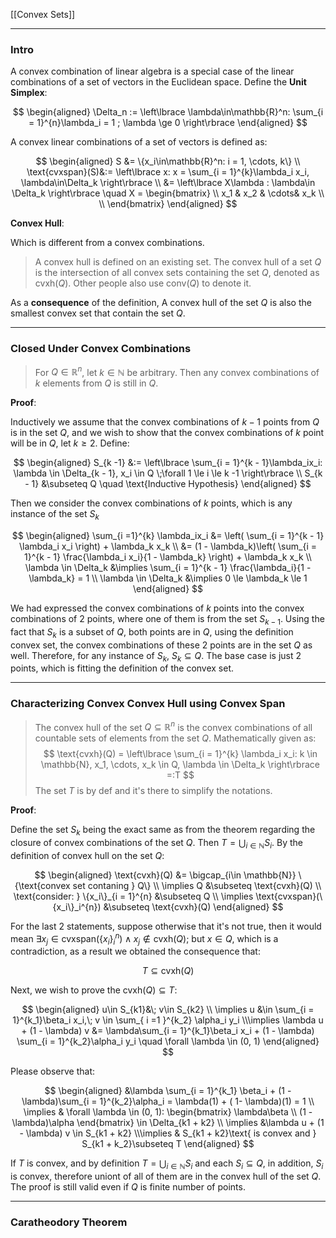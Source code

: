 [[Convex Sets]]

---
### **Intro**

A convex combination of linear algebra is a special case of the linear combinations of a set of vectors in the Euclidean space. Define the **Unit Simplex**: 

$$
\begin{aligned}
\Delta_n := \left\lbrace
    \lambda\in\mathbb{R}^n: 
    \sum_{i = 1}^{n}\lambda_i = 1
    ; \lambda \ge 0
\right\rbrace
\end{aligned}
$$

A convex linear combinations of a set of vectors is defined as: 

$$
\begin{aligned}
    S &= \{x_i\in\mathbb{R}^n: i = 1, \cdots, k\}
    \\
    \text{cvxspan}(S)&:= 
    \left\lbrace
        x: x = \sum_{i = 1}^{k}\lambda_i x_i, \lambda\in\Delta_k
    \right\rbrace
    \\
    &=
    \left\lbrace
        X\lambda : \lambda\in \Delta_k
    \right\rbrace \quad X = \begin{bmatrix}
        \\
        x_1 & x_2 & \cdots& x_k
        \\ 
		\\
    \end{bmatrix}
\end{aligned}
$$

**Convex Hull**: 

Which is different from a convex combinations. 

> A convex hull is defined on an existing set. The convex hull of a set $Q$ is the intersection of all convex sets containing the set $Q$, denoted as $\text{cvxh}(Q)$. Other people also use $\text{conv}(Q)$ to denote it. 

As a **consequence** of the definition, A convex hull of the set $Q$ is also the smallest convex set that contain the set $Q$. 

---
### **Closed Under Convex Combinations**

> For $Q\in \mathbb{R}^n$, let $k \in \mathbb{N}$ be arbitrary. Then any convex combinations of $k$ elements from $Q$ is still in $Q$. 

**Proof**:

Inductively we assume that the convex combinations of $k - 1$ points from $Q$ is in the set $Q$, and we wish to show that the convex combinations of $k$ point will be in $Q$, let $k \ge 2$. Define: 

$$
\begin{aligned}
    S_{k -1} &:= \left\lbrace
        \sum_{i = 1}^{k - 1}\lambda_ix_i: \lambda \in \Delta_{k - 1}, x_i \in Q \;\forall 1 \le i \le k -1
    \right\rbrace
    \\
    S_{k - 1} &\subseteq Q \quad \text{Inductive Hypothesis}
\end{aligned}
$$

Then we consider the convex combinations of $k$ points, which is any instance of the set $S_k$

$$
\begin{aligned}
    \sum_{i =1}^{k} \lambda_ix_i &= \left(
        \sum_{i = 1}^{k - 1} \lambda_i x_i
    \right) + \lambda_k x_k
    \\
    &= (1 - \lambda_k)\left(
        \sum_{i = 1}^{k - 1} \frac{\lambda_i x_i}{1 - \lambda_k}
    \right) + \lambda_k x_k 
    \\
    \lambda \in \Delta_k &\implies
    \sum_{i = 1}^{k - 1} \frac{\lambda_i}{1 - \lambda_k} = 1
    \\
    \lambda \in \Delta_k &\implies 0 \le \lambda_k \le 1 
\end{aligned}
$$
    

We had expressed the convex combinations of $k$ points into the convex combinations of 2 points, where one of them is from the set $S_{k - 1}$. Using the fact that $S_k$ is a subset of $Q$, both points are in $Q$, using the definition convex set, the convex combinations of these 2 points are in the set $Q$ as well. Therefore, for any instance of $S_k$, $S_k\subseteq Q$. The base case is just 2 points, which is fitting the definition of the convex set. 

---
### **Characterizing Convex Convex Hull using Convex Span**

> The convex hull of the set $Q\subseteq \mathbb{R}^n$ is the convex combinations of all countable sets of elements from the set $Q$. Mathematically given as: 
> $$
> \text{cvxh}(Q) = 
> \left\lbrace
>     \sum_{i = 1}^{k} \lambda_i x_i: 
>     k \in \mathbb{N}, x_1, \cdots, x_k \in Q, \lambda \in \Delta_k
> \right\rbrace =:T
> $$
> The set $T$ is by def and it's there to simplify the notations. 

**Proof**: 

Define the set $S_k$ being the exact same as from the theorem regarding the closure of convex combinations of the set $Q$. Then $T = \bigcup_{i\in \mathbb{N}}S_i$. By the definition of convex hull on the set $Q$: 

$$
\begin{aligned}
    \text{cvxh}(Q) &= \bigcap_{i\in \mathbb{N}} \{\text{convex set contaning } Q\}
    \\
    \implies Q &\subseteq \text{cvxh}(Q)
    \\
    \text{consider: } \{x_i\}_{i = 1}^{n} &\subseteq Q
    \\
    \implies \text{cvxspan}(\{x_i\}_i^{n}) 
    &\subseteq \text{cvxh}(Q)
\end{aligned}
$$

For the last 2 statements, suppose otherwise that it's not true, then it would mean $\exists x_j \in  \text{cvxspan}(\{x_i\}_i^{n})\wedge x_j\notin \text{cvxh}(Q)$; but $x\in Q$, which is a contradiction, as a result we obtained the consequence that: 

$$
T\subseteq \text{cvxh}(Q)
$$

Next, we wish to prove the $\text{cvxh}(Q)\subseteq T$: 

$$
\begin{aligned}
    u\in S_{k1}&\; v\in S_{k2} \\
    \implies 
    u &\in \sum_{i = 1}^{k_1}\beta_i x_i,\; v \in \sum_{ i =1 }^{k_2} \alpha_i y_i
    \\\implies 
    \lambda u + (1 - \lambda) v &= 
    \lambda\sum_{i = 1}^{k_1}\beta_i x_i + (1 - \lambda) \sum_{i = 1}^{k_2}\alpha_i y_i \quad \forall \lambda \in (0, 1)
\end{aligned}
$$

Please observe that: 

$$
\begin{aligned}
    &\lambda \sum_{i = 1}^{k_1} \beta_i + (1 - \lambda)\sum_{i = 1}^{k_2}\alpha_i = \lambda(1) + ( 1- \lambda)(1) = 1
    \\
    \implies & \forall \lambda \in (0, 1): \begin{bmatrix}
        \lambda\beta \\ (1 - \lambda)\alpha
    \end{bmatrix} \in \Delta_{k1 + k2}
    \\
    \implies &\lambda u + (1 - \lambda) v \in S_{k1 + k2}
    \\\implies
    & S_{k1 + k2}\text{ is convex and } S_{k1 + k_2}\subseteq T
\end{aligned}
$$

If $T$ is convex, and by definition $T = \bigcup_{i\in\mathbb{N}}S_i$ and each $S_i\subseteq Q$, in addition, $S_i$ is convex, therefore uniont of all of them are in the convex hull of the set $Q$. The proof is still valid even if $Q$ is finite number of points. 


---
### **Caratheodory Theorem**




